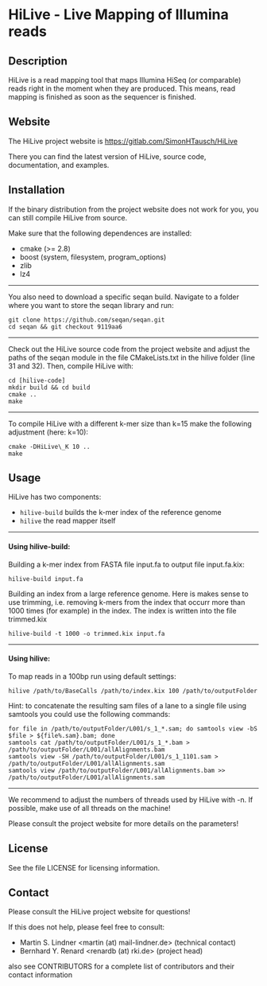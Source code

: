 HiLive - Live Mapping of Illumina reads
=======================================

Description
-----------

HiLive is a read mapping tool that maps Illumina HiSeq (or comparable) 
reads right in the moment when they are produced. This means, read mapping 
is finished as soon as the sequencer is finished.


Website
-------

The HiLive project website is https://gitlab.com/SimonHTausch/HiLive

There you can find the latest version of HiLive, source code, documentation,
and examples.


Installation
------------

If the binary distribution from the project website does not work for you,
you can still compile HiLive from source.

Make sure that the following dependences are installed:

 * cmake (>= 2.8)
 * boost (system, filesystem, program\_options)
 * zlib
 * lz4

---

You also need to download a specific seqan build. Navigate to a folder where
you want to store the seqan library and run:

    git clone https://github.com/seqan/seqan.git
    cd seqan && git checkout 9119aa6

---

Check out the HiLive source code from the project website and adjust the paths of the
seqan module in the file CMakeLists.txt in the hilive folder (line 31 and 32).
Then, compile HiLive with:

    cd [hilive-code]
    mkdir build && cd build
    cmake ..
    make

---

To compile HiLive with a different k-mer size than k=15 make the following
adjustment (here: k=10):

    cmake -DHiLive\_K 10 ..
    make


Usage
-----

HiLive has two components:

 * ``hilive-build``  builds the k-mer index of the reference genome
 * ``hilive``        the read mapper itself

---

#### Using hilive-build:

Building a k-mer index from FASTA file input.fa to output file input.fa.kix:

    hilive-build input.fa

Building an index from a large reference genome. Here is makes sense to use trimming,
i.e. removing k-mers from the index that occurr more than 1000 times (for example) in
the index. The index is written into the file trimmed.kix

    hilive-build -t 1000 -o trimmed.kix input.fa

---

#### Using hilive:

To map reads in a 100bp run using default settings:

    hilive /path/to/BaseCalls /path/to/index.kix 100 /path/to/outputFolder

Hint: to concatenate the resulting sam files of a lane to a single file using samtools you could use the following commands:

    for file in /path/to/outputFolder/L001/s_1_*.sam; do samtools view -bS $file > ${file%.sam}.bam; done
    samtools cat /path/to/outputFolder/L001/s_1_*.bam > /path/to/outputFolder/L001/allAlignments.bam
    samtools view -SH /path/to/outputFolder/L001/s_1_1101.sam > /path/to/outputFolder/L001/allAlignments.sam
    samtools view /path/to/outputFolder/L001/allAlignments.bam >> /path/to/outputFolder/L001/allAlignments.sam

---

We recommend to adjust the numbers of threads used by HiLive with -n. If possible,
make use of all threads on the machine!

Please consult the project website for more details on the parameters!


License
-------

See the file LICENSE for licensing information.


Contact
-------

Please consult the HiLive project website for questions!

If this does not help, please feel free to consult:

 * Martin S. Lindner <martin (at) mail-lindner.de> (technical contact)
 * Bernhard Y. Renard <renardb (at) rki.de> (project head)

also see CONTRIBUTORS for a complete list of contributors and their contact information
